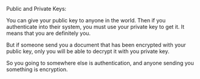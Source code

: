 Public and Private Keys:

You can give your public key to anyone in the world. Then if you authenticate into their system, you must use your private key to get it. It means that you are definitely you.

But if someone send you a document that has been encrypted with your public key, only you will be able to decrypt it with you private key.

So you going to somewhere else is authentication, and anyone sending you something is encryption.

